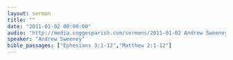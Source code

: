 ```yaml
---
layout: sermon
title: ""
date: "2011-01-02 00:00:00"
audio: "http://media.coggesparish.com/sermons/2011-01-02 Andrew Sweeney.mp3"
speaker: "Andrew Sweeney"
bible_passages: ["Ephesians 3:1-12","Matthew 2:1-12"]
---
```

